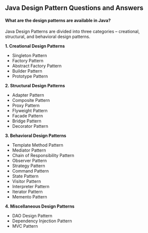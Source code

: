 ## Java Design Pattern Questions and Answers

#### What are the design patterns are available in Java?
Java Design Patterns are divided into three categories – creational, structural, and behavioral design patterns.

**1. Creational Design Patterns**
* Singleton Pattern
* Factory Pattern
* Abstract Factory Pattern
* Builder Pattern
* Prototype Pattern

**2. Structural Design Patterns**
* Adapter Pattern
* Composite Pattern
* Proxy Pattern
* Flyweight Pattern
* Facade Pattern
* Bridge Pattern
* Decorator Pattern

**3. Behavioral Design Patterns**
* Template Method Pattern
* Mediator Pattern
* Chain of Responsibility Pattern
* Observer Pattern
* Strategy Pattern
* Command Pattern
* State Pattern
* Visitor Pattern
* Interpreter Pattern
* Iterator Pattern
* Memento Pattern

**4. Miscellaneous Design Patterns**
* DAO Design Pattern
* Dependency Injection Pattern
* MVC Pattern